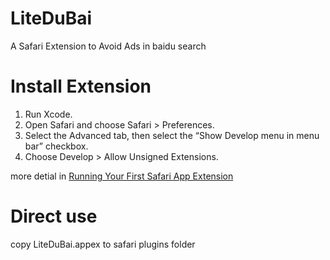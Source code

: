 # LiteDuBai
A Safari Extension to Avoid Ads in baidu search

# Install Extension
1. Run Xcode.
2. Open Safari and choose Safari > Preferences.
3. Select the Advanced tab, then select the “Show Develop menu in menu bar” checkbox.
4. Choose Develop > Allow Unsigned Extensions.

more detial in [Running Your First Safari App Extension](https://developer.apple.com/library/content/documentation/NetworkingInternetWeb/Conceptual/SafariAppExtension_PG/CreatingandTestingYourFirstSafariAppExtension.html#//apple_ref/doc/uid/TP40017319-CH11-SW1)

# Direct use

copy LiteDuBai.appex to safari plugins folder
